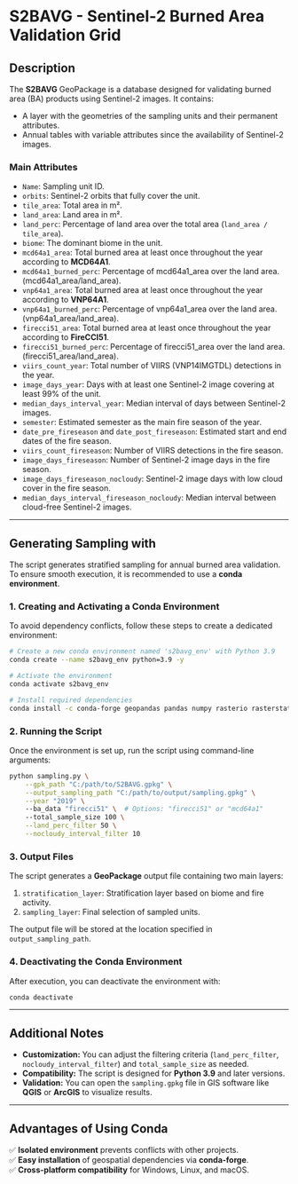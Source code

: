 # **S2BAVG - Sentinel-2 Burned Area Validation Grid**

## **Description**

The **S2BAVG** GeoPackage is a database designed for validating burned area (BA) products using Sentinel-2 images. It contains:

- A layer with the geometries of the sampling units and their permanent attributes.
- Annual tables with variable attributes since the availability of Sentinel-2 images.

### **Main Attributes**

- `Name`: Sampling unit ID.
- `orbits`: Sentinel-2 orbits that fully cover the unit.
- `tile_area`: Total area in m².
- `land_area`: Land area in m².
- `land_perc`: Percentage of land area over the total area (`land_area / tile_area`).
- `biome`: The dominant biome in the unit.
- `mcd64a1_area`: Total burned area at least once throughout the year according to **MCD64A1**.
- `mcd64a1_burned_perc`: Percentage of mcd64a1_area over the land area. (mcd64a1_area/land_area).
- `vnp64a1_area`: Total burned area at least once throughout the year according to **VNP64A1**.
- `vnp64a1_burned_perc`: Percentage of vnp64a1_area over the land area. (vnp64a1_area/land_area).
- `firecci51_area`: Total burned area at least once throughout the year according to **FireCCI51**.
- `firecci51_burned_perc`: Percentage of firecci51_area over the land area. (firecci51_area/land_area).
- `viirs_count_year`: Total number of VIIRS (VNP14IMGTDL) detections in the year.
- `image_days_year`: Days with at least one Sentinel-2 image covering at least 99% of the unit.
- `median_days_interval_year`: Median interval of days between Sentinel-2 images.
- `semester`: Estimated semester as the main fire season of the year.
- `date_pre_fireseason` and `date_post_fireseason`: Estimated start and end dates of the fire season.
- `viirs_count_fireseason`: Number of VIIRS detections in the fire season.
- `image_days_fireseason`: Number of Sentinel-2 image days in the fire season.
- `image_days_fireseason_nocloudy`: Sentinel-2 image days with low cloud cover in the fire season.
- `median_days_interval_fireseason_nocloudy`: Median interval between cloud-free Sentinel-2 images.

---

## **Generating Sampling with**

The script generates stratified sampling for annual burned area validation. To ensure smooth execution, it is recommended to use a **conda environment**.

### **1. Creating and Activating a Conda Environment**

To avoid dependency conflicts, follow these steps to create a dedicated environment:

```bash
# Create a new conda environment named 's2bavg_env' with Python 3.9
conda create --name s2bavg_env python=3.9 -y

# Activate the environment
conda activate s2bavg_env

# Install required dependencies
conda install -c conda-forge geopandas pandas numpy rasterio rasterstats -y
```

### **2. Running the Script**

Once the environment is set up, run the script using command-line arguments:

```bash
python sampling.py \
    --gpk_path "C:/path/to/S2BAVG.gpkg" \
    --output_sampling_path "C:/path/to/output/sampling.gpkg" \
    --year "2019" \ 
    --ba_data "firecci51" \  # Options: "firecci51" or "mcd64a1"
    --total_sample_size 100 \
    --land_perc_filter 50 \
    --nocloudy_interval_filter 10
```

### **3. Output Files**

The script generates a **GeoPackage** output file containing two main layers:

1. `stratification_layer`: Stratification layer based on biome and fire activity.
2. `sampling_layer`: Final selection of sampled units.

The output file will be stored at the location specified in `output_sampling_path`.

### **4. Deactivating the Conda Environment**

After execution, you can deactivate the environment with:

```bash
conda deactivate
```

---

## **Additional Notes**

- **Customization:** You can adjust the filtering criteria (`land_perc_filter`, `nocloudy_interval_filter`) and `total_sample_size` as needed.
- **Compatibility:** The script is designed for **Python 3.9** and later versions.
- **Validation:** You can open the `sampling.gpkg` file in GIS software like **QGIS** or **ArcGIS** to visualize results.

---

## **Advantages of Using Conda**

✅ **Isolated environment** prevents conflicts with other projects.\
✅ **Easy installation** of geospatial dependencies via **conda-forge**.\
✅ **Cross-platform compatibility** for Windows, Linux, and macOS.
